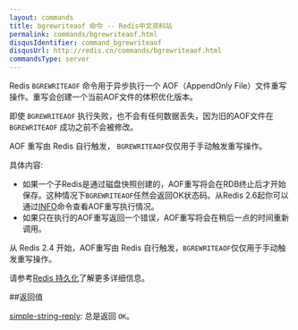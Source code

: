 ```yaml
---
layout: commands
title: bgrewriteaof 命令 -- Redis中文资料站
permalink: commands/bgrewriteaof.html
disqusIdentifier: command_bgrewriteaof
disqusUrl: http://redis.cn/commands/bgrewriteaof.html
commandsType: server
---
```


Redis `BGREWRITEAOF` 命令用于异步执行一个 AOF（AppendOnly File）文件重写操作。重写会创建一个当前AOF文件的体积优化版本。

即使 `BGREWRITEAOF` 执行失败，也不会有任何数据丢失，因为旧的AOF文件在`BGREWRITEAOF` 成功之前不会被修改。

 AOF 重写由 Redis 自行触发， `BGREWRITEAOF`仅仅用于手动触发重写操作。

具体内容:

* 如果一个子Redis是通过磁盘快照创建的，AOF重写将会在RDB终止后才开始保存。这种情况下`BGREWRITEAOF`任然会返回OK状态码。从Redis 2.6起你可以通过[INFO](/commands/info.html)命令查看AOF重写执行情况。
* 如果只在执行的AOF重写返回一个错误，AOF重写将会在稍后一点的时间重新调用。

从 Redis 2.4 开始，AOF重写由 Redis 自行触发，`BGREWRITEAOF`仅仅用于手动触发重写操作。

请参考[Redis 持久化](/topics/persistence.html)了解更多详细信息。

##返回值

[simple-string-reply](/topics/protocol.html#simple-string-reply): 总是返回 `OK`。
